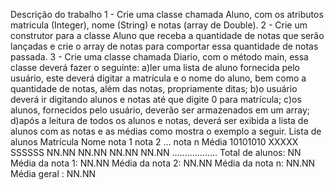 Descrição do trabalho
1 - Crie uma classe chamada Aluno, com os atributos matricula (Integer),
nome (String) e notas (array de Double).
2 - Crie um construtor para a classe Aluno que receba a quantidade de notas
que serão lançadas e crie o array de notas para comportar essa quantidade
de notas passada.
3 - Crie uma classe chamada Diario, com o método main, essa classe deverá
fazer o seguinte:
a)ler uma lista de aluno fornecida pelo usuário, este deverá digitar a matrícula
e o nome do aluno, bem como a quantidade de notas, além das notas,
propriamente ditas;
b)o usuário deverá ir digitando alunos e notas até que digite 0 para matrícula;
c)os alunos, fornecidos pelo usuário, deverão ser armazenados em um array;
d)após a leitura de todos os alunos e notas, deverá ser exibida a lista de
alunos com as notas e as médias como mostra o exemplo a seguir.
Lista de alunos
Matrícula Nome nota 1 nota 2 ... nota n Média
10101010 XXXXX SSSSSS NN.NN NN.NN NN.NN NN.NN
..................
Total de alunos: NN
Média da nota 1: NN.NN
Média da nota 2: NN.NN
Média da nota n: NN.NN
Média geral : NN.NN
